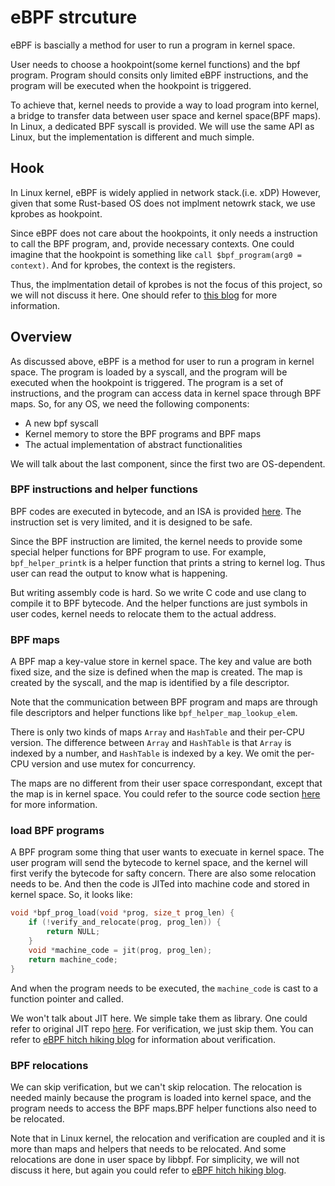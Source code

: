 # eBPF strcuture

eBPF is bascially a method for user to run a program in kernel space.

User needs to choose a hookpoint(some kernel functions) and the bpf program. Program should consits only limited eBPF instructions, and the program will be executed when the hookpoint is triggered.

To achieve that, kernel needs to provide a way to load program into kernel, a bridge to transfer data between user space and kernel space(BPF maps). In Linux, a dedicated BPF syscall is provided. We will use the same API as Linux, but the implementation is different and much simple.

## Hook

In Linux kernel, eBPF is widely applied in network stack.(i.e. xDP) However, given that some Rust-based OS does not implment netowrk stack, we use kprobes as hookpoint.

Since eBPF does not care about the hookpoints, it only needs a instruction to call the BPF program, and, provide necessary contexts. One could imagine that the hookpoint is something like `call $bpf_program(arg0 = context)`. And for kprobes, the context is the registers.

Thus, the implmentation detail of kprobes is not the focus of this project, so we will not discuss it here. One should refer to [this blog](https://cubele.github.io/probe-docs/ebpf%E7%A7%BB%E6%A4%8D/kprobes/%E5%AE%9E%E7%8E%B0/) for more information.

## Overview

As discussed above, eBPF is a method for user to run a program in kernel space. The program is loaded by a syscall, and the program will be executed when the hookpoint is triggered. The program is a set of instructions, and the program can access data in kernel space through BPF maps. So, for any OS, we need the following components:

* A new bpf syscall
* Kernel memory to store the BPF programs and BPF maps
* The actual implementation of abstract functionalities

We will talk about the last component, since the first two are OS-dependent.

### BPF instructions and helper functions

BPF codes are executed in bytecode, and an ISA is provided [here](https://docs.kernel.org/bpf/instruction-set.html). The instruction set is very limited, and it is designed to be safe.

Since the BPF instruction are limited, the kernel needs to provide some special helper functions for BPF program to use. For example, `bpf_helper_printk` is a helper function that prints a string to kernel log. Thus user can read the output to know what is happening.

But writing assembly code is hard. So we write C code and use clang to compile it to BPF bytecode. And the helper functions are just symbols in user codes, kernel needs to relocate them to the actual address.

### BPF maps

A BPF map a key-value store in kernel space. The key and value are both fixed size, and the size is defined when the map is created. The map is created by the syscall, and the map is identified by a file descriptor.

Note that the communication between BPF program and maps are through file descriptors and helper functions like `bpf_helper_map_lookup_elem`.

There is only two kinds of maps `Array` and `HashTable` and their per-CPU version. The difference between `Array` and `HashTable` is that `Array` is indexed by a number, and `HashTable` is indexed by a key. We omit the per-CPU version and use mutex for concurrency.

The maps are no different from their user space correspondant, except that the map is in kernel space. You could refer to the source code section [here](zcore.md) for more information.

### load BPF programs

A BPF program some thing that user wants to execuate in kernel space. The user program will send the bytecode to kernel space, and the kernel will first verify the bytecode for safty concern. There are also some relocation needs to be. And then the code is JITed into machine code and stored in kernel space. So, it looks like:

```c
void *bpf_prog_load(void *prog, size_t prog_len) {
    if (!verify_and_relocate(prog, prog_len)) {
        return NULL;
    }
    void *machine_code = jit(prog, prog_len);
    return machine_code;
}
```

And when the program needs to be executed, the `machine_code` is cast to a function pointer and called.

We won't talk about JIT here. We simple take them as library. One could refer to original JIT repo [here](https://github.com/latte-c/ebpf2rv). For verification, we just skip them. You can refer to  [eBPF hitch hiking blog](https://yesh0.github.io/ebpf-analyzer/) for information about verification.

### BPF relocations

We can skip verification, but we can't skip relocation. The relocation is needed mainly because the program is loaded into kernel space, and the program needs to access the BPF maps.BPF helper functions also need to be relocated.

Note that in Linux kernel, the relocation and verification are coupled and it is more than maps and helpers that needs to be relocated. And some relocations are done in user space by libbpf. For simplicity, we will not discuss it here, but again you could refer to [eBPF hitch hiking blog](https://yesh0.github.io/ebpf-analyzer/).
